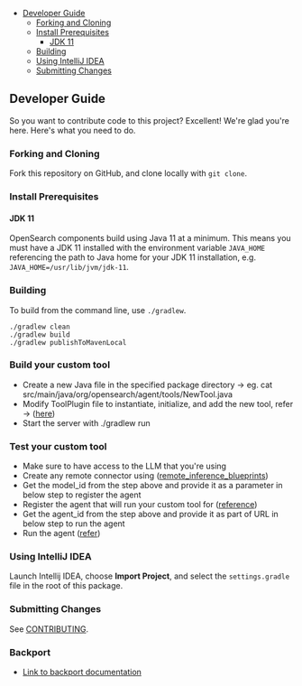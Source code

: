 - [Developer Guide](#developer-guide)
  - [Forking and Cloning](#forking-and-cloning)
  - [Install Prerequisites](#install-prerequisites)
    - [JDK 11](#jdk-11)
  - [Building](#building)
  - [Using IntelliJ IDEA](#using-intellij-idea)
  - [Submitting Changes](#submitting-changes)

## Developer Guide

So you want to contribute code to this project? Excellent! We're glad you're here. Here's what you need to do.

### Forking and Cloning

Fork this repository on GitHub, and clone locally with `git clone`.

### Install Prerequisites

#### JDK 11

OpenSearch components build using Java 11 at a minimum. This means you must have a JDK 11 installed with the environment variable `JAVA_HOME` referencing the path to Java home for your JDK 11 installation, e.g. `JAVA_HOME=/usr/lib/jvm/jdk-11`.

### Building

To build from the command line, use `./gradlew`.

```
./gradlew clean
./gradlew build
./gradlew publishToMavenLocal
```

### Build your custom tool

* Create a new Java file in the specified package directory -> eg. cat src/main/java/org/opensearch/agent/tools/NewTool.java
* Modify ToolPlugin file to instantiate, initialize, and add the new tool, refer -> ([here](https://github.com/opensearch-project/skills/pull/81/files))
* Start the server with ./gradlew run

### Test your custom tool

* Make sure to have access to the LLM that you're using
* Create any remote connector using ([remote_inference_blueprints](https://github.com/opensearch-project/ml-commons/blob/main/docs/remote_inference_blueprints))
* Get the model_id from the step above and provide it as a parameter in below step to register the agent
* Register the agent that will run your custom tool for ([reference](https://opensearch.org/docs/latest/ml-commons-plugin/agents-tools/tools/ml-model-tool/#step-3-register-a-flow-agent-that-will-run-the-mlmodeltool))
* Get the agent_id from the step above and provide it as part of URL in below step to run the agent
* Run the agent ([refer](https://opensearch.org/docs/latest/ml-commons-plugin/agents-tools/tools/ml-model-tool/#step-4-run-the-agent))

### Using IntelliJ IDEA

Launch Intellij IDEA, choose **Import Project**, and select the `settings.gradle` file in the root of this package. 

### Submitting Changes

See [CONTRIBUTING](CONTRIBUTING.md).

### Backport

- [Link to backport documentation](https://github.com/opensearch-project/opensearch-plugins/blob/main/BACKPORT.md)
